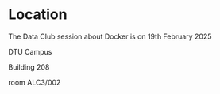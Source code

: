 # Location

The Data Club session about Docker is on 19th February 2025

DTU Campus

Building 208

room ALC3/002